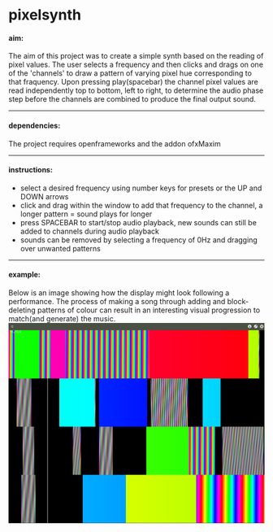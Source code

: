 # pixelsynth

#### aim:
The aim of this project was to create a simple synth based on the reading of pixel values.
The user selects a frequency and then clicks and drags on one of the 'channels' to draw a pattern of varying pixel hue corresponding to that fraquency.
Upon pressing play(spacebar) the channel pixel values are read independently top to bottom, left to right, to determine the audio phase step before the channels are combined to produce the final output sound.

* * *
#### dependencies:
The project requires openframeworks and the addon ofxMaxim

* * *
#### instructions:
* select a desired frequency using number keys for presets or the UP and DOWN arrows
* click and drag within the window to add that frequency to the channel, a longer pattern = sound plays for longer
* press SPACEBAR to start/stop audio playback, new sounds can still be added to channels during audio playback
* sounds can be removed by selecting a frequency of 0Hz and dragging over unwanted patterns


* * *
#### example:
Below is an image showing how the display might look following a performance. The process of making a song through adding and block-deleting patterns of colour can result in an interesting visual progression to match(and generate) the music.   
![pixelsynth image](/bin/images/pixelSynth.png)
